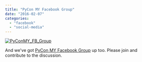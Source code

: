 ```yaml
---
title: "PyCon MY Facebook Group"
date: "2016-02-07"
categories:
  - "facebook"
  - "social-media"
---
```


[![PyConMY_FB_Group](/archived-images/pyconmy_fb_group.png)](https://www.facebook.com/groups/1666325450276162/)

And we've got [PyCon MY Facebook Group](https://www.facebook.com/groups/1666325450276162/) up too. Please join and contribute to the discussion.
